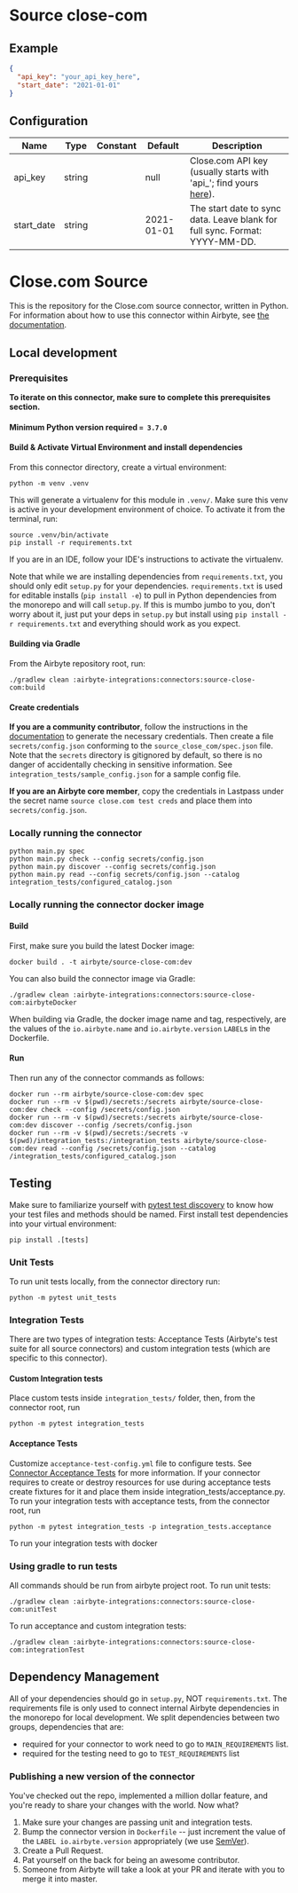 # Source close-com

## Example
```json
{
  "api_key": "your_api_key_here",
  "start_date": "2021-01-01"
}
```

## Configuration
| Name | Type | Constant | Default | Description |
| --- | --- | --- | --- | --- |
|api_key |string||null|Close.com API key (usually starts with 'api_'; find yours <a href="https://app.close.com/settings/api/">here</a>).|
|start_date |string||2021-01-01|The start date to sync data. Leave blank for full sync. Format: YYYY-MM-DD.|

# Close.com Source

This is the repository for the Close.com source connector, written in Python.
For information about how to use this connector within Airbyte, see [the documentation](https://docs.airbyte.io/integrations/sources/close-com).

## Local development

### Prerequisites
**To iterate on this connector, make sure to complete this prerequisites section.**

#### Minimum Python version required `= 3.7.0`

#### Build & Activate Virtual Environment and install dependencies
From this connector directory, create a virtual environment:
```
python -m venv .venv
```

This will generate a virtualenv for this module in `.venv/`. Make sure this venv is active in your
development environment of choice. To activate it from the terminal, run:
```
source .venv/bin/activate
pip install -r requirements.txt
```
If you are in an IDE, follow your IDE's instructions to activate the virtualenv.

Note that while we are installing dependencies from `requirements.txt`, you should only edit `setup.py` for your dependencies. `requirements.txt` is
used for editable installs (`pip install -e`) to pull in Python dependencies from the monorepo and will call `setup.py`.
If this is mumbo jumbo to you, don't worry about it, just put your deps in `setup.py` but install using `pip install -r requirements.txt` and everything
should work as you expect.

#### Building via Gradle
From the Airbyte repository root, run:
```
./gradlew clean :airbyte-integrations:connectors:source-close-com:build
```

#### Create credentials
**If you are a community contributor**, follow the instructions in the [documentation](https://docs.airbyte.io/integrations/sources/close-com)
to generate the necessary credentials. Then create a file `secrets/config.json` conforming to the `source_close_com/spec.json` file.
Note that the `secrets` directory is gitignored by default, so there is no danger of accidentally checking in sensitive information.
See `integration_tests/sample_config.json` for a sample config file.

**If you are an Airbyte core member**, copy the credentials in Lastpass under the secret name `source close.com test creds`
and place them into `secrets/config.json`.

### Locally running the connector
```
python main.py spec
python main.py check --config secrets/config.json
python main.py discover --config secrets/config.json
python main.py read --config secrets/config.json --catalog integration_tests/configured_catalog.json
```

### Locally running the connector docker image

#### Build
First, make sure you build the latest Docker image:
```
docker build . -t airbyte/source-close-com:dev
```

You can also build the connector image via Gradle:
```
./gradlew clean :airbyte-integrations:connectors:source-close-com:airbyteDocker
```
When building via Gradle, the docker image name and tag, respectively, are the values of the `io.airbyte.name` and `io.airbyte.version` `LABEL`s in
the Dockerfile.

#### Run
Then run any of the connector commands as follows:
```
docker run --rm airbyte/source-close-com:dev spec
docker run --rm -v $(pwd)/secrets:/secrets airbyte/source-close-com:dev check --config /secrets/config.json
docker run --rm -v $(pwd)/secrets:/secrets airbyte/source-close-com:dev discover --config /secrets/config.json
docker run --rm -v $(pwd)/secrets:/secrets -v $(pwd)/integration_tests:/integration_tests airbyte/source-close-com:dev read --config /secrets/config.json --catalog /integration_tests/configured_catalog.json
```
## Testing
   Make sure to familiarize yourself with [pytest test discovery](https://docs.pytest.org/en/latest/goodpractices.html#test-discovery) to know how your test files and methods should be named.
First install test dependencies into your virtual environment:
```
pip install .[tests]
```
### Unit Tests
To run unit tests locally, from the connector directory run:
```
python -m pytest unit_tests
```

### Integration Tests
There are two types of integration tests: Acceptance Tests (Airbyte's test suite for all source connectors) and custom integration tests (which are specific to this connector).
#### Custom Integration tests
Place custom tests inside `integration_tests/` folder, then, from the connector root, run
```
python -m pytest integration_tests
```
#### Acceptance Tests
Customize `acceptance-test-config.yml` file to configure tests. See [Connector Acceptance Tests](https://docs.airbyte.io/connector-development/testing-connectors/connector-acceptance-tests-reference) for more information.
If your connector requires to create or destroy resources for use during acceptance tests create fixtures for it and place them inside integration_tests/acceptance.py.
To run your integration tests with acceptance tests, from the connector root, run
```
python -m pytest integration_tests -p integration_tests.acceptance
```
To run your integration tests with docker

### Using gradle to run tests
All commands should be run from airbyte project root.
To run unit tests:
```
./gradlew clean :airbyte-integrations:connectors:source-close-com:unitTest
```
To run acceptance and custom integration tests:
```
./gradlew clean :airbyte-integrations:connectors:source-close-com:integrationTest
```

## Dependency Management
All of your dependencies should go in `setup.py`, NOT `requirements.txt`. The requirements file is only used to connect internal Airbyte dependencies in the monorepo for local development.
We split dependencies between two groups, dependencies that are:
* required for your connector to work need to go to `MAIN_REQUIREMENTS` list.
* required for the testing need to go to `TEST_REQUIREMENTS` list

### Publishing a new version of the connector
You've checked out the repo, implemented a million dollar feature, and you're ready to share your changes with the world. Now what?
1. Make sure your changes are passing unit and integration tests.
1. Bump the connector version in `Dockerfile` -- just increment the value of the `LABEL io.airbyte.version` appropriately (we use [SemVer](https://semver.org/)).
1. Create a Pull Request.
1. Pat yourself on the back for being an awesome contributor.
1. Someone from Airbyte will take a look at your PR and iterate with you to merge it into master.
